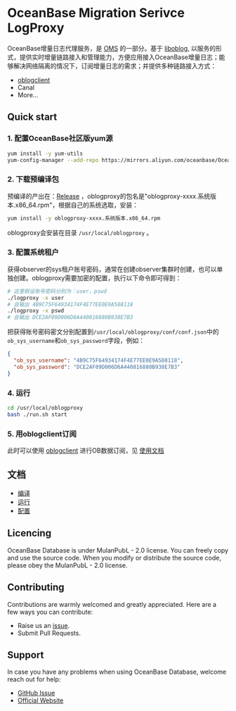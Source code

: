 # OceanBase Migration Serivce LogProxy

OceanBase增量日志代理服务，是 [OMS](https://www.oceanbase.com/product/oms) 的一部分。基于 [liboblog](https://github.com/oceanbase/oceanbase), 以服务的形式，提供实时增量链路接入和管理能力，方便应用接入OceanBase增量日志；能够解决网络隔离的情况下，订阅增量日志的需求；并提供多种链路接入方式：
 - [oblogclient](https://github.com/oceanbase/oblogclient)
 - Canal
 - More...

## Quick start

### 1. 配置OceanBase社区版yum源
```bash
yum install -y yum-utils
yum-config-manager --add-repo https://mirrors.aliyun.com/oceanbase/OceanBase.repo
```

### 2. 下载预编译包

预编译的产出在：[Release](http://pub.mirrors.aliyun.com/oceanbase/community/stable/el/7/x86_64/) ，oblogproxy的包名是"oblogproxy-xxxx.系统版本.x86_64.rpm"，根据自己的系统选取，安装：
```bash
yum install -y oblogproxy-xxxx.系统版本.x86_64.rpm
```

oblogproxy会安装在目录 `/usr/local/oblogproxy` 。

### 3. 配置系统租户
获得observer的sys租户账号密码，通常在创建observer集群时创建，也可以单独创建。oblogproxy需要加密的配置，执行以下命令即可得到：
```bash
# 这里假设账号密码分别为：user，pswd
./logproxy -x user
# 会输出 4B9C75F64934174F4E77EE0E9A588118
./logproxy -x pswd
# 会输出 DCE2AF09D006D6A440816880B938E7B3
```
把获得账号密码密文分别配置到`/usr/local/oblogproxy/conf/conf.json`中的`ob_sys_username`和`ob_sys_password`字段，例如：
```json
{
  "ob_sys_username": "4B9C75F64934174F4E77EE0E9A588118",
  "ob_sys_password": "DCE2AF09D006D6A440816880B938E7B3"
}
```

### 4. 运行
```bash
cd /usr/local/oblogproxy
bash ./run.sh start
```

### 5. 用oblogclient订阅
此时可以使用 [oblogclient](https://github.com/oceanbase/oblogclient) 进行OB数据订阅，见 [使用文档](https://github.com/oceanbase/oblogclient)


## 文档
- [编译](./docs/manual.md#编译)
- [运行](./docs/manual.md#运行)
- [配置](./docs/manual.md#配置)

## Licencing
OceanBase Database is under MulanPubL - 2.0 license. You can freely copy and use the source code. When you modify or distribute the source code, please obey the MulanPubL - 2.0 license.

## Contributing
Contributions are warmly welcomed and greatly appreciated. Here are a few ways you can contribute:
- Raise us an [issue](https://github.com/oceanbase/oblogproxy/issues).
- Submit Pull Requests. 

## Support
In case you have any problems when using OceanBase Database, welcome reach out for help:
- [GitHub Issue](https://github.com/oceanbase/oblogproxy/issues)
- [Official Website](https://open.oceanbase.com/)

